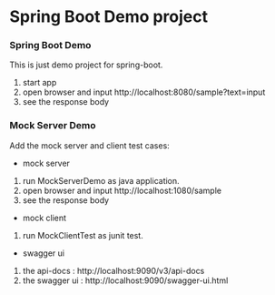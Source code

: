 # Spring Boot Demo project

### Spring Boot Demo

This is just demo project for spring-boot.

1. start app
2. open browser and input http://localhost:8080/sample?text=input
3. see the response body

### Mock Server Demo

Add the mock server and client test cases:

* mock server

1. run MockServerDemo as java application.
2. open browser and input http://localhost:1080/sample
3. see the response body

* mock client

1. run MockClientTest as junit test.

* swagger ui
1. the api-docs : http://localhost:9090/v3/api-docs
2. the swagger ui : http://localhost:9090/swagger-ui.html
